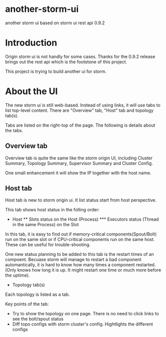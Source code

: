 another-storm-ui
================

another storm ui based on storm ui rest api 0.9.2

# Introduction

Origin storm ui is not handly for some cases. Thanks for the 0.9.2 release brings out the rest api which is the footstone of this project.

This project is trying to build another ui for storm. 

# About the UI

The new storm ui is still web-based. Instead of using links, it will use tabs to list top-level content. There are "Overview" tab, "Host" tab and topology tab(s).

Tabs are listed on the right-top of the page. The following is details about the tabs.

## Overview tab

Overview tab is quite the same like the storm origin UI, including Cluster Summary, Topology Summary, Supervisor Summary and Cluster Config. 

One small enhancement it will show the IP together with the host name.

## Host tab

Host tab is new to storm origin ui. It list status start from host perspective. 

This tab shows host status in the folling order:

* Host
** Slots status on the Host (Process)
*** Executors status (Thread in the same Process) on the Slot

In this tab, it is easy to find out if memory-critical components(Spout/Bolt) run on the same slot or if CPU-critical components run on the same host. These can be useful for trouble-shooting.

One new status planning to be added to this tab is the restart times of an compoent. Becuase storm will manage to restart a bad component automantically, it is hard to know how many times a component restarted. (Only knows how long it is up. It might restart one time or much more before the uptime).

* Topology tab(s)

Each topology is listed as a tab. 

Key points of the tab:

* Try to show the topology on one page. There is no need to click links to see the bolt/spout status
* Diff topo configs with storm cluster's config. Hightlights the different configs







